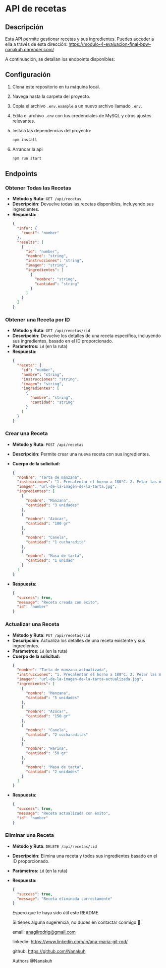 # API de recetas

## Descripción

Esta API permite gestionar recetas y sus ingredientes.
Puedes acceder a ella a través de esta dirección:
https://modulo-4-evaluacion-final-bpw-nanakuh.onrender.com/

A continuación, se detallan los endpoints disponibles:

## Configuración

1. Clona este repositorio en tu máquina local.
2. Navega hasta la carpeta del proyecto.
3. Copia el archivo `.env.example` a un nuevo archivo llamado `.env`.
4. Edita el archivo `.env` con tus credenciales de MySQL y otros ajustes relevantes.
5. Instala las dependencias del proyecto:

   ```bash
   npm install
   ```

6. Arrancar la api

   ```bash
   npm run start
   ```

## Endpoints

### Obtener Todas las Recetas

- **Método y Ruta:** `GET /api/recetas`
- **Descripción:** Devuelve todas las recetas disponibles, incluyendo sus ingredientes.
- **Respuesta:**
  ```json
  {
    "info": {
      "count": "number"
    },
    "results": [
      {
        "id": "number",
        "nombre": "string",
        "instrucciones": "string",
        "imagen": "string",
        "ingredientes": [
          {
            "nombre": "string",
            "cantidad": "string"
          }
        ]
      }
    ]
  }
  ```

### Obtener una Receta por ID

- **Método y Ruta:** `GET /api/recetas/:id`
- **Descripción:** Devuelve los detalles de una receta específica, incluyendo sus ingredientes, basado en el ID proporcionado.
- **Parámetros:** `id` (en la ruta)
- **Respuesta:**
  ```json
  {
    "receta": {
      "id": "number",
      "nombre": "string",
      "instrucciones": "string",
      "imagen": "string",
      "ingredientes": [
        {
          "nombre": "string",
          "cantidad": "string"
        }
      ]
    }
  }
  ```

### Crear una Receta

- **Método y Ruta:** `POST /api/recetas`
- **Descripción:** Permite crear una nueva receta con sus ingredientes.
- **Cuerpo de la solicitud:**

  ```json
  {
    "nombre": "Tarta de manzana",
    "instrucciones": "1. Precalentar el horno a 180°C. 2. Pelar las manzanas y cortarlas en rodajas finas. 3. En un bol, mezclar las manzanas con azúcar y canela. 4. Colocar la masa de tarta en un molde y añadir la mezcla de manzanas. 5. Hornear durante 45 minutos.",
    "imagen": "url-de-la-imagen-de-la-tarta.jpg",
    "ingredientes": [
      {
        "nombre": "Manzana",
        "cantidad": "3 unidades"
      },
      {
        "nombre": "Azúcar",
        "cantidad": "100 gr"
      },
      {
        "nombre": "Canela",
        "cantidad": "1 cucharadita"
      },
      {
        "nombre": "Masa de tarta",
        "cantidad": "1 unidad"
      }
    ]
  }
  ```

- **Respuesta:**
  ```json
  {
    "success": true,
    "message": "Receta creada con éxito",
    "id": "number"
  }
  ```

### Actualizar una Receta

- **Método y Ruta:** `PUT /api/recetas/:id`
- **Descripción:** Actualiza los detalles de una receta existente y sus ingredientes.
- **Parámetros:** `id` (en la ruta)
- **Cuerpo de la solicitud:**
  ```json
  {
    "nombre": "Tarta de manzana actualizada",
    "instrucciones": "1. Precalentar el horno a 180°C. 2. Pelar las manzanas y cortarlas en láminas. 3. En un bol grande, mezclar las manzanas con azúcar, canela y un poco de harina. 4. Extender la masa de tarta en un molde y verter la mezcla de manzanas encima. 5. Cubrir con otra capa de masa de tarta y sellar los bordes. 6. Hornear durante 45-50 minutos o hasta que esté dorada.",
    "imagen": "url-de-la-imagen-de-la-tarta-actualizada.jpg",
    "ingredientes": [
      {
        "nombre": "Manzana",
        "cantidad": "5 unidades"
      },
      {
        "nombre": "Azúcar",
        "cantidad": "150 gr"
      },
      {
        "nombre": "Canela",
        "cantidad": "2 cucharaditas"
      },
      {
        "nombre": "Harina",
        "cantidad": "50 gr"
      },
      {
        "nombre": "Masa de tarta",
        "cantidad": "2 unidades"
      }
    ]
  }
  ```
- **Respuesta:**
  ```json
  {
    "success": true,
    "message": "Receta actualizada con éxito",
    "id": "number"
  }
  ```

### Eliminar una Receta

- **Método y Ruta:** `DELETE /api/recetas/:id`
- **Descripción:** Elimina una receta y todos sus ingredientes basado en el ID proporcionado.
- **Parámetros:** `id` (en la ruta)
- **Respuesta:**

  ```json
  {
    "success": true,
    "message": "Receta eliminada correctamente"
  }
  ```

  Espero que te haya sido útil este README.
  
  Si tienes alguna sugerencia, no dudes en contactar conmigo 🙂:

  email: anagilrodrig@gmail.com

  linkedin: https://www.linkedin.com/in/ana-maria-gil-rod/

  github: https://github.com/Nanakuh

  Authors @Nanakuh
